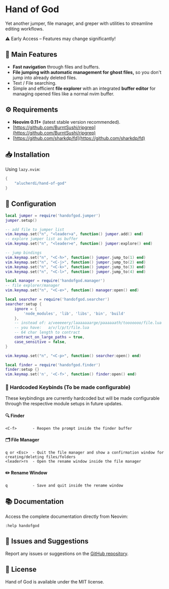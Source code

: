 # Hand of God

Yet another jumper, file manager, and greper with utilities to streamline editing workflows.

⚠️ Early Access – Features may change significantly!

## 🚀 Main Features

* **Fast navigation** through files and buffers.
* **File jumping with automatic management for ghost files,** so you don't jump into already deleted files.
* Text / File searching.
* Simple and efficient **file explorer** with an integrated **buffer editor** for managing opened files like a normal nvim buffer.

## ⚙️ Requirements

* **Neovim 0.11+** (latest stable version recommended).
* [https://github.com/BurntSushi/ripgrep](https://github.com/BurntSushi/ripgrep)
* [https://github.com/sharkdp/fd](https://github.com/sharkdp/fd)

## 📥 Installation

Using `lazy.nvim`:

```lua
{
    "alucherdi/hand-of-god"
}
```

## 🔧 Configuration

```lua
local jumper = require('handofgod.jumper')
jumper.setup()

-- add file to jumper list
vim.keymap.set("n", "<leader>a", function() jumper.add() end)
-- explore jumper list as buffer
vim.keymap.set("n", "<leader>e", function() jumper:explore() end)

-- jump bindings
vim.keymap.set("n", "<C-h>", function() jumper.jump_to(1) end)
vim.keymap.set("n", "<C-j>", function() jumper.jump_to(2) end)
vim.keymap.set("n", "<C-k>", function() jumper.jump_to(3) end)
vim.keymap.set("n", "<C-l>", function() jumper.jump_to(4) end)

local manager = require('handofgod.manager')
-- file explorer/manager
vim.keymap.set("n", "<C-e>", function() manager:open() end)

local searcher = require('handofgod.searcher')
searcher:setup {
    ignore = {
        'node_modules', 'lib', 'libs', 'bin', 'build'
    },
    -- instead of: a/veeeeery/laaaaaaarge/paaaaaath/tooooooo/file.lua 
    -- you have:   a/v/l/p/t/file.lua
    -- 64 char length to contract
    contract_on_large_paths = true,
    case_sensitive = false,
}

vim.keymap.set("n", "<C-p>", function() searcher:open() end)

local finder = require('handofgod.finder')
finder:setup {}
vim.keymap.set('n', '<C-f>', function() finder:open() end)

```

### 🔑 Hardcoded Keybinds (To be made configurable)

These keybindings are currently hardcoded but will be made configurable through the respective module setups in future updates.

#### 🔍 Finder

```text
<C-f>       - Reopen the prompt inside the finder buffer
```

#### 🗂️ File Manager

```text
q or <Esc>  - Quit the file manager and show a confirmation window for creating/deleting files/folders
<leader>rn  - Open the rename window inside the file manager
```

#### ✏️ Rename Window

```text
q           - Save and quit inside the rename window
```

## 📚 Documentation

Access the complete documentation directly from Neovim:

```
:help handofgod
```

## 🐞 Issues and Suggestions

Report any issues or suggestions on the [GitHub repository](https://github.com/Alucherdi/handofgod.nvim/issues).

## 📜 License

Hand of God is available under the MIT license.


